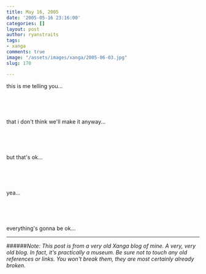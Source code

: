 ```yaml
---
title: May 16, 2005
date: '2005-05-16 23:16:00'
categories: []
layout: post
author: ryanstraits
tags:
- xanga
comments: true
image: "/assets/images/xanga/2005-06-03.jpg"
slug: 170

---
```

this is me telling you...

<!-- break -->

&nbsp;

&nbsp;

that i don't think we'll make it anyway...

&nbsp;

&nbsp;

but that's ok...

&nbsp;

&nbsp;

yea...

&nbsp;

&nbsp;

everything's gonna be ok...

---

######*Note: This post is from a very old Xanga blog of mine. A very, very old blog. In fact, it's practically a museum. Be sure not to touch any old references or links. You won't break them, they are most certainly already broken.*